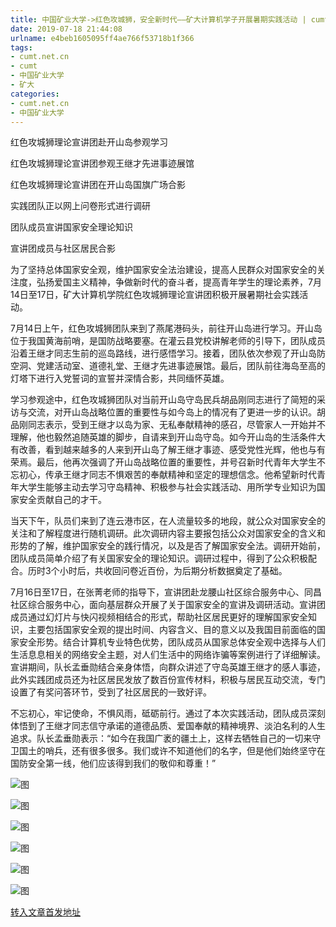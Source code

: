 ```yaml
---
title: 中国矿业大学->红色攻城狮，安全新时代——矿大计算机学子开展暑期实践活动 | cumt.net.cn
date: 2019-07-18 21:44:08
urlname: e4beb1605095ff4ae766f53718b1f366
tags: 
- cumt.net.cn
- cumt
- 中国矿业大学
- 矿大
categories:
- cumt.net.cn
- 中国矿业大学
---
```



红色攻城狮理论宣讲团赴开山岛参观学习

红色攻城狮理论宣讲团参观王继才先进事迹展馆

红色攻城狮理论宣讲团在开山岛国旗广场合影

实践团队正以网上问卷形式进行调研

团队成员宣讲国家安全理论知识

宣讲团成员与社区居民合影

为了坚持总体国家安全观，维护国家安全法治建设，提高人民群众对国家安全的关注度，弘扬爱国主义精神，争做新时代的奋斗者，提高青年学生的理论素养，7月14日至17日，矿大计算机学院红色攻城狮理论宣讲团积极开展暑期社会实践活动。

7月14日上午，红色攻城狮团队来到了燕尾港码头，前往开山岛进行学习。开山岛位于我国黄海前哨，是国防战略要塞。在灌云县党校讲解老师的引导下，团队成员沿着王继才同志生前的巡岛路线，进行感悟学习。接着，团队依次参观了开山岛防空洞、党建活动室、道德礼堂、王继才先进事迹展馆。最后，团队前往海岛至高的灯塔下进行入党誓词的宣誓并深情合影，共同缅怀英雄。 

学习参观途中，红色攻城狮团队对当前开山岛守岛民兵胡品刚同志进行了简短的采访与交流，对开山岛战略位置的重要性与如今岛上的情况有了更进一步的认识。胡品刚同志表示，受到王继才以岛为家、无私奉献精神的感召，尽管家人一开始并不理解，他也毅然追随英雄的脚步，自请来到开山岛守岛。如今开山岛的生活条件大有改善，看到越来越多的人来到开山岛了解王继才事迹、感受党性光辉，他也与有荣焉。最后，他再次强调了开山岛战略位置的重要性，并号召新时代青年大学生不忘初心，传承王继才同志不惧艰苦的奉献精神和坚定的理想信念。他希望新时代青年大学生能够主动去学习守岛精神、积极参与社会实践活动、用所学专业知识为国家安全贡献自己的才干。

当天下午，队员们来到了连云港市区，在人流量较多的地段，就公众对国家安全的关注和了解程度进行随机调研。此次调研内容主要报包括公众对国家安全的含义和形势的了解，维护国家安全的践行情况，以及是否了解国家安全法。调研开始前，团队成员简单介绍了有关国家安全的理论知识。调研过程中，得到了公众积极配合。历时3个小时后，共收回问卷近百份，为后期分析数据奠定了基础。

7月16日至17日，在张菁老师的指导下，宣讲团赴龙腰山社区综合服务中心、同昌社区综合服务中心，面向基层群众开展了关于国家安全的宣讲及调研活动。宣讲团成员通过幻灯片与快闪视频相结合的形式，帮助社区居民更好的理解国家安全知识，主要包括国家安全观的提出时间、内容含义、目的意义以及我国目前面临的国家安全形势。结合计算机专业特色优势，团队成员从国家总体安全观中选择与人们生活息息相关的网络安全主题，对人们生活中的网络诈骗等案例进行了详细解读。宣讲期间，队长孟垂勋结合亲身体悟，向群众讲述了守岛英雄王继才的感人事迹，此外实践团成员还为社区居民发放了数百份宣传材料，积极与居民互动交流，专门设置了有奖问答环节，受到了社区居民的一致好评。

不忘初心，牢记使命，不惧风雨，砥砺前行。通过了本次实践活动，团队成员深刻体悟到了王继才同志信守承诺的道德品质、爱国奉献的精神境界、淡泊名利的人生追求。队长孟垂勋表示：“如今在我国广袤的疆土上，这样去牺牲自己的一切来守卫国土的哨兵，还有很多很多。我们或许不知道他们的名字，但是他们始终坚守在国防安全第一线，他们应该得到我们的敬仰和尊重！”



![图](http://xwzx.cumt.edu.cn/_upload/article/images/5d/9f/814c266745b69cba9886be2096cb/b62a0e12-5c6f-4cb4-a468-122dc5d996c9.png)

![图](http://xwzx.cumt.edu.cn/_upload/article/images/5d/9f/814c266745b69cba9886be2096cb/64f44bcd-7e9d-4a6f-be50-67050b6fa18e.jpg)

![图](http://xwzx.cumt.edu.cn/_upload/article/images/5d/9f/814c266745b69cba9886be2096cb/ef06c120-a09e-49a3-b971-ba47b6170d3a.jpg)

![图](http://xwzx.cumt.edu.cn/_upload/article/images/5d/9f/814c266745b69cba9886be2096cb/5aaa7b06-8c4d-4729-816b-eaab5067cc6c.jpg)

![图](http://xwzx.cumt.edu.cn/_upload/article/images/5d/9f/814c266745b69cba9886be2096cb/1425c3ec-91c1-4bf9-aa1f-8bfbd52e1dc1.png)

![图](http://xwzx.cumt.edu.cn/_upload/article/images/5d/9f/814c266745b69cba9886be2096cb/ca978077-5f45-4c4d-bb13-d95a65dc3dec.jpg)

[转入文章首发地址](http://xwzx.cumt.edu.cn/23/6c/c523a533356/page.htm)